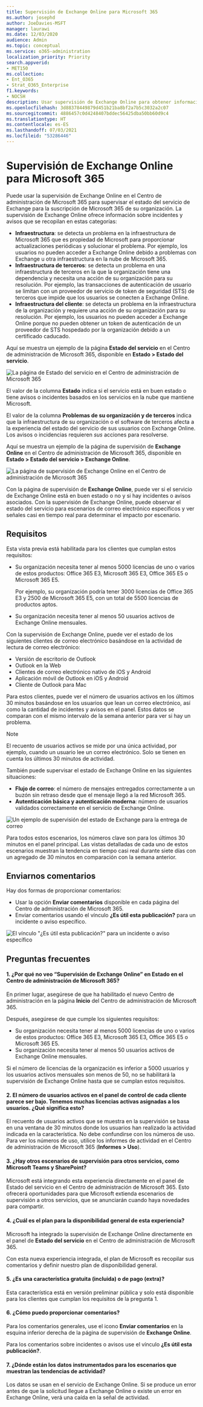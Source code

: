 ```yaml
---
title: Supervisión de Exchange Online para Microsoft 365
ms.author: josephd
author: JoeDavies-MSFT
manager: laurawi
ms.date: 12/03/2020
audience: Admin
ms.topic: conceptual
ms.service: o365-administration
localization_priority: Priority
search.appverid:
- MET150
ms.collection:
- Ent_O365
- Strat_O365_Enterprise
f1.keywords:
- NOCSH
description: Usar supervisión de Exchange Online para obtener información sobre avisos o incidentes de correo electrónico en Microsoft 365.
ms.openlocfilehash: 3d88378449879d451b21ba8bf2a7b5c3032a2c07
ms.sourcegitcommit: 4886457c0d4248407bddec56425dba50bb60d9c4
ms.translationtype: HT
ms.contentlocale: es-ES
ms.lasthandoff: 07/03/2021
ms.locfileid: "53286446"
---
```

# <a name="exchange-online-monitoring-for-microsoft-365"></a>Supervisión de Exchange Online para Microsoft 365

Puede usar la supervisión de Exchange Online en el Centro de administración de Microsoft 365 para supervisar el estado del servicio de Exchange para la suscripción de Microsoft 365 de su organización. La supervisión de Exchange Online ofrece información sobre incidentes y avisos que se recopilan en estas categorías:

- **Infraestructura**: se detecta un problema en la infraestructura de Microsoft 365 que es propiedad de Microsoft para proporcionar actualizaciones periódicas y solucionar el problema. Por ejemplo, los usuarios no pueden acceder a Exchange Online debido a problemas con Exchange u otra infraestructura en la nube de Microsoft 365.
- **Infraestructura de terceros**: se detecta un problema en una infraestructura de terceros en la que la organización tiene una dependencia y necesita una acción de su organización para su resolución. Por ejemplo, las transacciones de autenticación de usuario se limitan con un proveedor de servicio de token de seguridad (STS) de terceros que impide que los usuarios se conecten a Exchange Online.
- **Infraestructura del cliente**: se detecta un problema en la infraestructura de la organización y requiere una acción de su organización para su resolución. Por ejemplo, los usuarios no pueden acceder a Exchange Online porque no pueden obtener un token de autenticación de un proveedor de STS hospedado por la organización debido a un certificado caducado.

Aquí se muestra un ejemplo de la página **Estado del servicio** en el Centro de administración de Microsoft 365, disponible en **Estado > Estado del servicio**.

![La página de Estado del servicio en el Centro de administración de Microsoft 365](../media/microsoft-365-exchange-monitoring/service-health-dashboard-example.png)

El valor de la columna **Estado** indica si el servicio está en buen estado o tiene avisos o incidentes basados en los servicios en la nube que mantiene Microsoft. 

El valor de la columna **Problemas de su organización y de terceros** indica que la infraestructura de su organización o el software de terceros afecta a la experiencia del estado del servicio de sus usuarios con Exchange Online. Los avisos o incidencias requieren *sus* acciones para resolverse.

Aquí se muestra un ejemplo de la página de supervisión de **Exchange Online** en el Centro de administración de Microsoft 365, disponible en **Estado > Estado del servicio > Exchange Online**.

![La página de supervisión de Exchange Online en el Centro de administración de Microsoft 365](../media/microsoft-365-exchange-monitoring/exhange-monitoring-example.png)

Con la página de supervisión de **Exchange Online**, puede ver si el servicio de Exchange Online está en buen estado o no y si hay incidentes o avisos asociados. Con la supervisión de Exchange Online, puede observar el estado del servicio para escenarios de correo electrónico específicos y ver señales casi en tiempo real para determinar el impacto por escenario. 

## <a name="requirements"></a>Requisitos

Esta vista previa está habilitada para los clientes que cumplan estos requisitos: 

- Su organización necesita tener al menos 5000 licencias de uno o varios de estos productos: Office 365 E3, Microsoft 365 E3, Office 365 E5 o Microsoft 365 E5. 

  Por ejemplo, su organización podría tener 3000 licencias de Office 365 E3 y 2500 de Microsoft 365 E5, con un total de 5500 licencias de productos aptos.

- Su organización necesita tener al menos 50 usuarios activos de Exchange Online mensuales.

Con la supervisión de Exchange Online, puede ver el estado de los siguientes clientes de correo electrónico basándose en la actividad de lectura de correo electrónico:

- Versión de escritorio de Outlook  
- Outlook en la Web
- Clientes de correo electrónico nativo de iOS y Android 
- Aplicación móvil de Outlook en iOS y Android 
- Cliente de Outlook para Mac

Para estos clientes, puede ver el número de usuarios activos en los últimos 30 minutos basándose en los usuarios que lean un correo electrónico, así como la cantidad de incidentes y avisos en el panel. Estos datos se comparan con el mismo intervalo de la semana anterior para ver si hay un problema. 

>[!Note]
> El recuento de usuarios activos se mide por una única actividad, por ejemplo, cuando un usuario lee un correo electrónico. Solo se tienen en cuenta los últimos 30 minutos de actividad.
>

También puede supervisar el estado de Exchange Online en las siguientes situaciones:

- **Flujo de correo**: el número de mensajes entregados correctamente a un buzón sin retraso desde que el mensaje llegó a la red Microsoft 365. 
- **Autenticación básica y autenticación moderna**: número de usuarios validados correctamente en el servicio de Exchange Online.

![Un ejemplo de supervisión del estado de Exchange para la entrega de correo](../media/microsoft-365-exchange-monitoring/exhange-monitoring-scenario-example.png)

Para todos estos escenarios, los números clave son para los últimos 30 minutos en el panel principal. Las vistas detalladas de cada uno de estos escenarios muestran la tendencia en tiempo casi real durante siete días con un agregado de 30 minutos en comparación con la semana anterior. 

## <a name="send-us-feedback"></a>Enviarnos comentarios

Hay dos formas de proporcionar comentarios:

- Usar la opción **Enviar comentarios** disponible en cada página del Centro de administración de Microsoft 365.
- Enviar comentarios usando el vínculo **¿Es útil esta publicación?** para un incidente o aviso específico.

![El vínculo "¿Es útil esta publicación?" para un incidente o aviso específico](../media/microsoft-365-exchange-monitoring/exhange-monitoring-example-incident-feedback.png)

## <a name="frequently-asked-questions"></a>Preguntas frecuentes

#### <a name="1-why-dont-i-see-exchange-online-monitoring-under-health-in-the-microsoft-365-admin-center"></a>1. ¿Por qué no veo “Supervisión de Exchange Online” en Estado en el Centro de administración de Microsoft 365? 

En primer lugar, asegúrese de que ha habilitado el nuevo Centro de administración en la página **Inicio** del Centro de administración de Microsoft 365. 

Después, asegúrese de que cumple los siguientes requisitos: 

- Su organización necesita tener al menos 5000 licencias de uno o varios de estos productos: Office 365 E3, Microsoft 365 E3, Office 365 E5 o Microsoft 365 E5. 
- Su organización necesita tener al menos 50 usuarios activos de Exchange Online mensuales.

Si el número de licencias de la organización es inferior a 5000 usuarios y los usuarios activos mensuales son menos de 50, no se habilitará la supervisión de Exchange Online hasta que se cumplan estos requisitos.

#### <a name="2-the-active-user-count-in-the-dashboard-for-each-client-appears-to-be-low-we-have-a-lot-of-active-licenses-assigned-to-users-what-does-this-mean"></a>2. El número de usuarios activos en el panel de control de cada cliente parece ser bajo. Tenemos muchas licencias activas asignadas a los usuarios. ¿Qué significa esto? 

El recuento de usuarios activos que se muestra en la supervisión se basa en una ventana de 30 minutos donde los usuarios han realizado la actividad indicada en la característica. No debe confundirse con los números de uso. Para ver los números de uso, utilice los informes de actividad en el Centro de administración de Microsoft 365 (**Informes > Uso**).

#### <a name="3-will-there-be-other-monitoring-scenarios-for-other-services-such-as-teams-and-sharepoint"></a>3. ¿Hay otros escenarios de supervisión para otros servicios, como Microsoft Teams y SharePoint? 

Microsoft está integrando esta experiencia directamente en el panel de Estado del servicio en el Centro de administración de Microsoft 365. Esto ofrecerá oportunidades para que Microsoft extienda escenarios de supervisión a otros servicios, que se anunciarán cuando haya novedades para compartir. 

#### <a name="4-what-is-the-plan-for-general-availability-of-this-experience"></a>4. ¿Cuál es el plan para la disponibilidad general de esta experiencia? 

Microsoft ha integrado la supervisión de Exchange Online directamente en el panel de **Estado del servicio** en el Centro de administración de Microsoft 365. 

Con esta nueva experiencia integrada, el plan de Microsoft es recopilar sus comentarios y definir nuestro plan de disponibilidad general.

#### <a name="5-is-this-a-free-included-or-paid-extra-feature"></a>5. ¿Es una característica gratuita (incluida) o de pago (extra)? 

Esta característica está en versión preliminar pública y solo está disponible para los clientes que cumplan los requisitos de la pregunta 1.

<!--
>[!Note]
>INTERNAL: That decision is pending
>
--> 

#### <a name="6-how-do-i-provide-feedback"></a>6. ¿Cómo puedo proporcionar comentarios? 

Para los comentarios generales, use el icono **Enviar comentarios** en la esquina inferior derecha de la página de supervisión de **Exchange Online**. 

Para los comentarios sobre incidentes o avisos use el vínculo **¿Es útil esta publicación?**.

#### <a name="7-where-is-the-data-instrumented-for-the-scenarios-that-show-activity-trends"></a>7. ¿Dónde están los datos instrumentados para los escenarios que muestran las tendencias de actividad?

Los datos se usan en el servicio de Exchange Online. Si se produce un error antes de que la solicitud llegue a Exchange Online o existe un error en Exchange Online, verá una caída en la señal de actividad.
